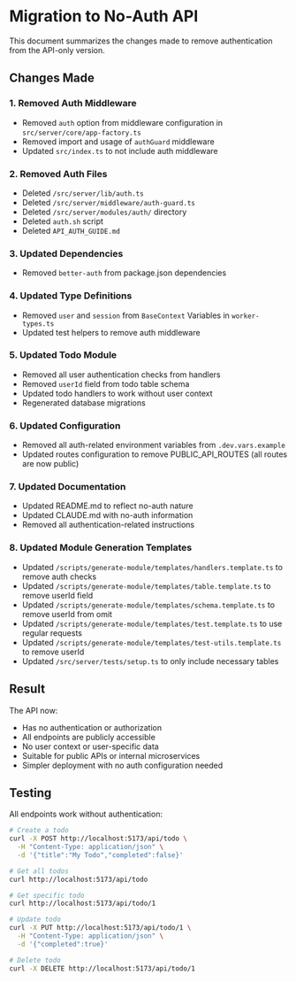 # Migration to No-Auth API

This document summarizes the changes made to remove authentication from the API-only version.

## Changes Made

### 1. Removed Auth Middleware
- Removed `auth` option from middleware configuration in `src/server/core/app-factory.ts`
- Removed import and usage of `authGuard` middleware
- Updated `src/index.ts` to not include auth middleware

### 2. Removed Auth Files
- Deleted `/src/server/lib/auth.ts`
- Deleted `/src/server/middleware/auth-guard.ts`
- Deleted `/src/server/modules/auth/` directory
- Deleted `auth.sh` script
- Deleted `API_AUTH_GUIDE.md`

### 3. Updated Dependencies
- Removed `better-auth` from package.json dependencies

### 4. Updated Type Definitions
- Removed `user` and `session` from `BaseContext` Variables in `worker-types.ts`
- Updated test helpers to remove auth middleware

### 5. Updated Todo Module
- Removed all user authentication checks from handlers
- Removed `userId` field from todo table schema
- Updated todo handlers to work without user context
- Regenerated database migrations

### 6. Updated Configuration
- Removed all auth-related environment variables from `.dev.vars.example`
- Updated routes configuration to remove PUBLIC_API_ROUTES (all routes are now public)

### 7. Updated Documentation
- Updated README.md to reflect no-auth nature
- Updated CLAUDE.md with no-auth information
- Removed all authentication-related instructions

### 8. Updated Module Generation Templates
- Updated `/scripts/generate-module/templates/handlers.template.ts` to remove auth checks
- Updated `/scripts/generate-module/templates/table.template.ts` to remove userId field
- Updated `/scripts/generate-module/templates/schema.template.ts` to remove userId from omit
- Updated `/scripts/generate-module/templates/test.template.ts` to use regular requests
- Updated `/scripts/generate-module/templates/test-utils.template.ts` to remove userId
- Updated `/src/server/tests/setup.ts` to only include necessary tables

## Result

The API now:
- Has no authentication or authorization
- All endpoints are publicly accessible
- No user context or user-specific data
- Suitable for public APIs or internal microservices
- Simpler deployment with no auth configuration needed

## Testing

All endpoints work without authentication:
```bash
# Create a todo
curl -X POST http://localhost:5173/api/todo \
  -H "Content-Type: application/json" \
  -d '{"title":"My Todo","completed":false}'

# Get all todos
curl http://localhost:5173/api/todo

# Get specific todo
curl http://localhost:5173/api/todo/1

# Update todo
curl -X PUT http://localhost:5173/api/todo/1 \
  -H "Content-Type: application/json" \
  -d '{"completed":true}'

# Delete todo
curl -X DELETE http://localhost:5173/api/todo/1
```